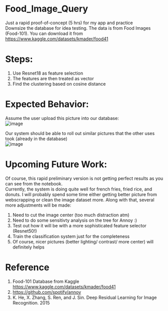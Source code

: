# Food_Image_Query
Just a rapid proof-of-concept (5 hrs) for my app and practice\
Downsize the database for idea testing. The data is from Food Images (Food-101). You can download it from https://www.kaggle.com/datasets/kmader/food41

# Steps:
1. Use Resnet18 as feature selection 
2. The features are then treated as vector 
3. Find the clustering based on cosine distance 

# Expected Behavior:
Assume the user upload this picture into our database:\
![image](https://user-images.githubusercontent.com/45325095/166091347-ece9690b-8a49-43d6-8f4f-b20d07a552a3.png)

Our system should be able to roll out similar pictures that the other uses took (already in the database)\
![image](https://user-images.githubusercontent.com/45325095/166091330-9701fa36-982f-4cad-8226-cf66ec9e6884.png)


# Upcoming Future Work:
Of course, this rapid preliminary version is not getting perfect results as you can see from the notebook.\
Currently, the system is doing quite well for french fries, fried rice, and donuts. I will probably spend some time either getting better picture from webscrapping or clean the image dataset more. Along with that, several more adjustments will be made:
1. Need to cut the image center (too much distraction atm)
2. Need to do some sensitivty analysis on the tree for Annoy :) 
3. Test out how it will be with a more sophisticated feature selector (Resnet50!) 
4. Train the classification system just for the completeness
5. Of course, nicer pictures (better lighting/ contrast/ more center) will definitely helps 

# Reference
1. Food-101 Database from Kaggle https://www.kaggle.com/datasets/kmader/food41
2. https://github.com/spotify/annoy
3. K. He, X. Zhang, S. Ren, and J. Sin. Deep Residual Learning for Image Recognition. 2015
